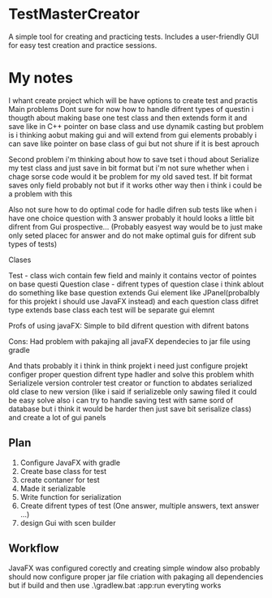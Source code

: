 # TestMasterCreator
A simple tool for creating and practicing tests. Includes a user-friendly GUI for easy test creation and practice sessions.


# My notes

I whant create project which will be have options to create test and practis 
Main problems Dont sure for now how to handle difrent types of questin i thougth about 
making base one test class and then extends form it and save like in C++ pointer on base class and use dynamik casting
but problem is i thinking aobut making gui and will extend from gui elements probably i can save like pointer on base class of gui
but not shure if it is best aprouch

Second problem i'm thinking about how to save tset i thoud about Serialize my test class and just save in bit format but i'm not sure whether 
when i chage sorse code would it be problem for my old saved test. If bit format saves only field probably not but if it works other way then i think i could be a problem with this

Also not sure how to do optimal code for hadle difren sub tests like when i have one choice question with 3 answer probably it hould looks a little bit difrent from Gui prospective... (Probably easyest way would be to just make only seted placec for answer and do not make optimal guis for difrent sub types of tests)

Clases

Test - class wich contain few field and mainly it contains vector of pointes on base questi
Question clase - difrent types of question clase i think ablout do something like base question extends Gui element like JPanel(probalbly for this projekt i should use JavaFX instead) and each question class difret type extends base class each test will be separate gui elemnt 

Profs of using javaFX:
Simple to bild difrent question with difrent batons 

Cons:
Had problem with pakajing all javaFX dependecies to jar file using gradle


And thats probably it i think in think projekt i need just configure projekt configer proper question difrent type hadler 
and solve this problem whith Serializele version controler test creator or function to abdates serialized old clase to new version (like i said if serializeble only sawing filed it could be easy solve also i can try to handle saving test with same sord of database but i think it would be harder then just save bit serisalize class) and create a lot of gui panels

## Plan

1. Configure JavaFX with gradle
2. Create base class for test
3. create contaner for test
4. Made it serializable
5. Write function for serialization
6. Create difrent types of test (One answer, multiple answers, text answer ...)
7. design Gui with scen builder



## Workflow
 
JavaFX was configured corectly and creating simple window 
also probably should now configure proper jar file criation with pakaging all dependencies
but if build and then use  .\gradlew.bat :app:run  everyting works